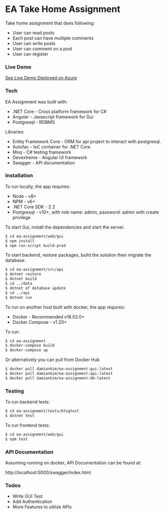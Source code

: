 # EA Take Home Assignment

Take home assignment that does following:

  - User can read posts
  - Each post can have multiple comments
  - User can write posts
  - User can comment on a post
  - User can register

### Live Demo
[See Live Demo Deployed on Azure](http://13.90.21.75)

### Tech

EA Assignment was built with:

* .NET Core - Cross platform framework for C#
* Angular - Javascript framework for Gui
* Postgresql - RDBMS

Libraries:
* Entity Framework Core - ORM for api project to interact with postgresql.
* Autofac - IoC container for .NET Core
* Moq - C# testing framework
* Devextreme - Angular UI framework
* Swagger - API documentation

### Installation

To run locally, the app requires:
* Node - v8+
* NPM - v6+
* .NET Core SDK - 2.2
* Postgresql - v10+, with role name: admin, password: admin with create privilege


To start Gui, install the dependencies and start the server.

```sh
$ cd ea-assignment/web/gui
$ npm install
$ npm run-script build-prod
```

To start backend, restore packages, build the solution then migrate the database.

```sh
$ cd ea-assignment/src/api
$ dotnet restore
$ dotnet build
$ cd ../data
$ dotnet ef database update
$ cd ../api
$ dotnet run
```
To run on another host built with docker, the app requires:

* Docker - Recommended v18.02.0+
* Docker Compose - v1.20+

To run:

```sh
$ cd ea-assignment
$ docker-compose build
$ docker-compose up
```

Or alternatively you can pull from Docker Hub

```sh
$ docker pull damiankim/ea-assignment:gui-latest
$ docker pull damiankim/ea-assignment:api-latest
$ docker pull damiankim/ea-assignment:db-latest
```


### Testing

To run backend tests:

```sh
$ cd ea-assignment/tests/blogtest
$ dotnet test
```

To run frontend tests:

```sh
$ cd ea-assignment/web/gui
$ npm test
```

### API Documentation

Assuming running on docker, API Documentation can be found at:

http://localhost:5000/swagger/index.html

### Todos

 - Write GUI Test
 - Add Authentication
 - More Features to utilize APIs
